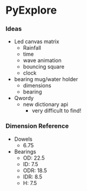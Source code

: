 # PyExplore


### Ideas

- Led canvas matrix
    - Rainfall
    - time
    - wave animation
    - bouncing square
    - clock
- bearing mug/water holder
    - dimensions
    - bearing
- Qwordy
    - new dictionary api
        - very difficult to find!

### Dimension Reference

- Dowels
  - 6.75
- Bearings
  - OD: 22.5
  - ID: 7.5
  - ODR: 18.5
  - IDR: 8.5
  - H: 7.5